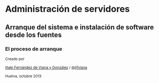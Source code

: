 # Administración de servidores
## Arranque del sistema e instalación de software desde los fuentes	
### El proceso de arranque

<small>Creado por </small>

<small>[Iñaki Fernández de Viana y González](http://www.uhu.es/i.fviana) / [@ijfviana](http://twitter.com/ijfviana)</small>

<small>Huelva, octubre 2013</small>
